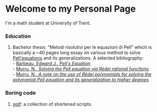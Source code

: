 <script type="text/x-mathjax-config">
MathJax.Hub.Config({
  tex2jax: {inlineMath: [['$','$'], ['\\(','\\)']]}
});
</script>
<script type="text/javascript" async src="path-to-mathjax/MathJax.js?config=TeX-AMS_CHTML"></script>

# Welcome to my Personal Page   

I'm a math student at University of Trent. 

### Education 

1. Bachelor thesis: "Metodi risolutivi per le equazioni di Pell" which is basically a
    ~40 pages long essay on various method to solve [Pell'equations](https://en.wikipedia.org/wiki/Pell%27s_equation) and its generalizations. 
    A selected bibliography:         
        - [Barbeau, Edward J., _Pell's Equation_](https://www.springer.com/gp/book/9780387955292)      
        - [Murru, N., _Solving the Pell equation via Rédei rational functions_](https://arxiv.org/abs/1103.3762)         
        - [Murru, N., _A note on the use of Rédei polynomials for solving the polynomial Pell equation and its generalization to higher degrees_](https://arxiv.org/abs/1911.01837)    

### Boring code 

1. [golf](https://github.com/ladezai/golf): a collection of shortened scripts.
